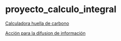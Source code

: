 # proyecto_calculo_integral


[Calculadora huella de carbono](https://replit.com/@RUBENDAVIDDAVI1/calculadora-de-reciclaje#main.py)

[Acción para la difusion de información](https://www.facebook.com/Recicla-105649412101876/)

